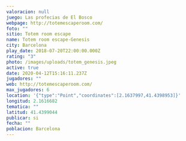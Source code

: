 ```yaml
---
valoracion: null
juego: Las profecias de El Bosco
webpage: http://totemescaperoom.com/
foto: ""
sitio: Totem room escape
name: Totem room escape-Genesis
city: Barcelona
play_date: 2018-07-20T22:00:00.000Z
rating: "3"
photo: /images/uploads/totem_genesis.jpeg
active: true
date: 2020-04-12T15:16:11.237Z
jugadores: ""
web: http://totemescaperoom.com/
max_jugadores: 6
location: '{"type":"Point","coordinates":[2.1637997,41.4398953]}'
longitud: 2.1616682
tematica: ""
latitud: 41.4399044
publicar: si
fecha: ""
poblacion: Barcelona
---
```

